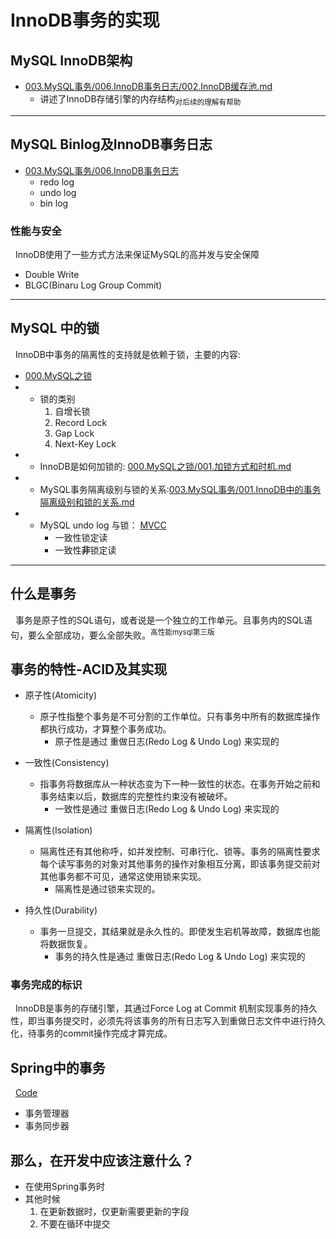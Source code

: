 # InnoDB事务的实现

## MySQL InnoDB架构
- [003.MySQL事务/006.InnoDB事务日志/002.InnoDB缓存池.md](../003.MySQL事务/006.InnoDB事务日志/002.InnoDB缓存池.md)
   + 讲述了InnoDB存储引擎的内存结构<sub>对后续的理解有帮助</sub>

---
## MySQL Binlog及InnoDB事务日志
- [003.MySQL事务/006.InnoDB事务日志](../003.MySQL事务/006.InnoDB事务日志)
    + redo log 
    + undo log 
    + bin log

### 性能与安全
&nbsp;&nbsp;InnoDB使用了一些方式方法来保证MySQL的高并发与安全保障
- Double Write
- BLGC(Binaru Log Group Commit)

---
## MySQL 中的锁
&nbsp;&nbsp;InnoDB中事务的隔离性的支持就是依赖于锁，主要的内容:
+ [000.MySQL之锁](../000.MySQL之锁)
+ - 锁的类别
     1. 自增长锁
     2. Record Lock
     3. Gap Lock
     4. Next-Key Lock
+ - InnoDB是如何加锁的: [000.MySQL之锁/001.加锁方式和时机.md](../000.MySQL之锁/001.加锁方式和时机.md)
+ - MySQL事务隔离级别与锁的关系:[003.MySQL事务/001.InnoDB中的事务隔离级别和锁的关系.md](../003.MySQL事务/001.InnoDB中的事务隔离级别和锁的关系.md)
+ - MySQL undo log 与锁： [MVCC](../003.MySQL事务/002.InnoDB之多版本并发控制-MVCC.md)
     + 一致性锁定读
     + 一致性**非**锁定读
---
## 什么是事务
&nbsp;&nbsp;事务是原子性的SQL语句，或者说是一个独立的工作单元。且事务内的SQL语句，要么全部成功，要么全部失败。<sup>高性能mysql第三版</sup>
## 事务的特性-ACID及其实现
+ 原子性(Atomicity)
   - 原子性指整个事务是不可分割的工作单位。只有事务中所有的数据库操作都执行成功，才算整个事务成功。
     - 原子性是通过 重做日志(Redo Log & Undo Log) 来实现的

+ 一致性(Consistency)
   - 指事务将数据库从一种状态变为下一种一致性的状态。在事务开始之前和事务结束以后，数据库的完整性约束没有被破坏。
      - 一致性是通过 重做日志(Redo Log & Undo Log) 来实现的

+ 隔离性(Isolation)
   - 隔离性还有其他称呼，如并发控制、可串行化、锁等。事务的隔离性要求每个读写事务的对象对其他事务的操作对象相互分离，即该事务提交前对其他事务都不可见，通常这使用锁来实现。                                                            
     - 隔离性是通过锁来实现的。

+ 持久性(Durability)
   - 事务一旦提交，其结果就是永久性的。即使发生宕机等故障，数据库也能将数据恢复。
     - 事务的持久性是通过 重做日志(Redo Log & Undo Log) 来实现的

### 事务完成的标识
&nbsp;&nbsp;InnoDB是事务的存储引擎，其通过Force Log at Commit 机制实现事务的持久性，即当事务提交时，必须先将该事务的所有日志写入到重做日志文件中进行持久化，待事务的commit操作完成才算完成。

## Spring中的事务
&nbsp;&nbsp;[Code](https://gitee.com/WeiLU/spring-framework/tree/master/000.Spring-FrameWork/000.Spring-Framework-v5.0.6.release)
- 事务管理器
- 事务同步器

## 那么，在开发中应该注意什么？
+ 在使用Spring事务时
+ 其他时候
  1. 在更新数据时，仅更新需要更新的字段
  2. 不要在循环中提交

